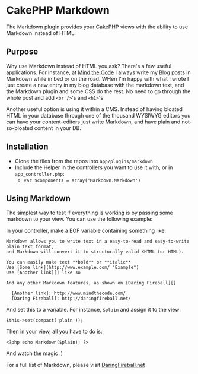 # CakePHP Markdown

The Markdown plugin provides your CakePHP views with the ability to use Markdown instead of HTML.

## Purpose

Why use Markdown instead of HTML you ask? There's a few useful applications. For instance, at [Mind the Code](http://www.mindthecode.com/ "Mindthecode") I always write my Blog posts in Markdown while in bed or on the road. WHen I'm happy with what I wrote I just create a new entry in my blog database with the markdown text, and the Markdown plugin and some CSS do the rest. No need to go through the whole post and add `<br />`'s and `<h1>`'s

Another useful option is using it within a CMS. Instead of having bloated HTML in your database through one of the thousand WYSIWYG editors you can have your content-editors just write Markdown, and have plain and not-so-bloated content in your DB.

## Installation

- Clone the files from the repos into `app/plugins/markdown`
- Include the Helper in the controllers you want to use it with, or in `app_controller.php`:
	- `var $components = array('Markdown.Markdown')`

## Using Markdown

The simplest way to test if everything is working is by passing some markdown to your view. You can use the following example:

In your controller, make a EOF variable containing something like:

	Markdown allows you to write text in a easy-to-read and easy-to-write plain text format,
	and Markdown will convert it to structurally valid XHTML (or HTML).

	You can easily make text **bold** or **italic**  
	Use [Some link](http://www.example.com/ "Example")  
	Use [Another link][] like so  

	And any other Markdown features, as shown on [Daring Fireball][]

	  [Another link]: http://www.mindthecode.com/
	  [Daring Fireball]: http://daringfireball.net/

And set this to a variable. For instance, `$plain` and assign it to the view:

	$this->set(compact('plain'));

Then in your view, all you have to do is:

	<?php echo Markdown($plain); ?>

And watch the magic :)

For a full list of Markdown, please visit [DaringFireball.net](http://daringfireball.net/projects/markdown/)